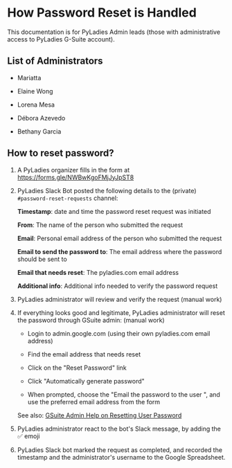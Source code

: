 # How Password Reset is Handled

This documentation is for PyLadies Admin leads (those with administrative access to PyLadies G-Suite account).

## List of Administrators

- Mariatta

- Elaine Wong

- Lorena Mesa

- Débora Azevedo

- Bethany Garcia

## How to reset password?

1. A PyLadies organizer fills in the form at <https://forms.gle/NWBwKgoFMjJyJpST8>

2. PyLadies Slack Bot posted the following details to the (private) `#password-reset-requests` channel:

   **Timestamp**: date and time the password reset request was initiated
   
   **From**: The name of the person who submitted the request
   
   **Email**: Personal email address of the person who submitted the request
   
   **Email to send the password to**: The email address where the password should be sent to
   
   **Email that needs reset**: The pyladies.com email address
   
   **Additional info**: Additional info needed to verify the password request
 
3. PyLadies administrator will review and verify the request (manual work)

4. If everything looks good and legitimate, PyLadies administrator will reset
   the password through GSuite admin: (manual work)
   
   - Login to admin.google.com (using their own pyladies.com email address)
   
   - Find the email address that needs reset
   
   - Click on the "Reset Password" link
   
   - Click "Automatically generate password"
   
   - When prompted, choose the "Email the password to the user ", and use the preferred email address from the form
   
   See also: [GSuite Admin Help on Resetting User Password](https://support.google.com/a/answer/33319?hl=en)
 
 5. PyLadies administrator react to the bot's Slack message, by adding the :white_check_mark: emoji
 
 6. PyLadies Slack bot marked the request as completed, and recorded the timestamp and the administrator's
    username to the Google Spreadsheet.
 
 
 
   
   
